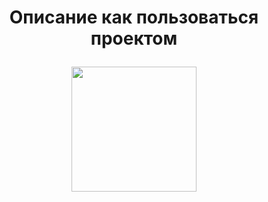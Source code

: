 <h1 align="center">Описание как пользоваться проектом
<p align="center">
 <img width="200px" src="D:\image\alignment.jpg" alt=""/>
</p>
